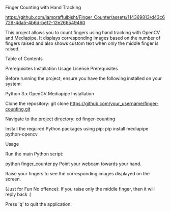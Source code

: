 Finger Counting with Hand Tracking



https://github.com/iampraffulbisht/Finger_Counter/assets/114369813/d43c6729-4da5-4b6d-be12-12e266549460



This project allows you to count fingers using hand tracking with OpenCV and Mediapipe. It displays corresponding images based on the number of fingers raised and also shows custom text when only the middle finger is raised.

Table of Contents

Prerequisites
Installation
Usage
License
Prerequisites

Before running the project, ensure you have the following installed on your system:

Python 3.x
OpenCV
Mediapipe
Installation

Clone the repository:
  git clone https://github.com/your_username/finger-counting.git

Navigate to the project directory:
  cd finger-counting
  
Install the required Python packages using pip:
  pip install mediapipe python-opencv 

Usage

Run the main Python script:

  python finger_counter.py
  Point your webcam towards your hand.

  Raise your fingers to see the corresponding images displayed on the screen.

  (Just for Fun No offence):
  If you raise only the middle finger, then it will reply back :)

Press 'q' to quit the application.

